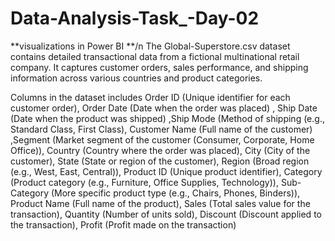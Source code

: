# Data-Analysis-Task_-Day-02
**visualizations in Power BI **/n
The Global-Superstore.csv dataset contains detailed transactional data from a fictional multinational retail company. It captures customer orders, sales performance, and shipping information across various countries and product categories.

Columns in the dataset includes
Order ID (Unique identifier for each customer order), Order Date (Date when the order was placed) , Ship Date (Date when the product was shipped) ,Ship Mode (Method of shipping (e.g., Standard Class, First Class), Customer Name (Full name of the customer) ,Segment (Market segment of the customer (Consumer, Corporate, Home Office)), Country         (Country where the order was placed), City (City of the customer), State (State or region of the customer), Region (Broad region (e.g., West, East, Central)), Product ID (Unique product identifier), Category (Product category (e.g., Furniture, Office Supplies, Technology)), Sub-Category (More specific product type (e.g., Chairs, Phones, Binders)), Product Name (Full name of the product), Sales (Total sales value for the transaction), Quantity (Number of units sold), Discount (Discount applied to the transaction), Profit (Profit made on the transaction)
